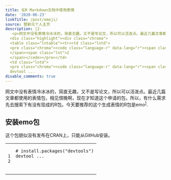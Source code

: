 ```yaml
---
title: 在R Markdown文档中使用表情
date: '2020-06-23'
linkTitle: /post/emoji/
source: 楚新元个人主页
description: |2-
   <p>网文中没有表情冷冰冰的，简直无趣，又不是写论文，所以可以活泼点。最近几篇文章都使用的表情包，相见恨晚啊，现在才知道这个申请的包，所以，有什么需求先去搜索下有没有现成的R包。今天要推荐的这个生成表情的R包是emo<sup class="footnote-ref" id="fnref:https-github-com"><a href="#fn:https-github-com">1</a></sup>.</p> <h2 id="安装emo包">安装emo包</h2> <p>这个包貌似没有发布在CRAN上，只能从GitHub安装。</p>
  <div class="highlight"><div class="chroma">
  <table class="lntable"><tr><td class="lntd">
  <pre class="chroma"><code class="language-r" data-lang="r"><span class="lnt">1
  </span><span class="lnt">2
  </span></code></pre></td>
  <td class="lntd">
  <pre class="chroma"><code class="language-r" data-lang="r"><span class="c1"># install.packages(&#34;devtools&#34;)</span>
  devtool ...
disable_comments: true
---
```

 <p>网文中没有表情冷冰冰的，简直无趣，又不是写论文，所以可以活泼点。最近几篇文章都使用的表情包，相见恨晚啊，现在才知道这个申请的包，所以，有什么需求先去搜索下有没有现成的R包。今天要推荐的这个生成表情的R包是emo<sup class="footnote-ref" id="fnref:https-github-com"><a href="#fn:https-github-com">1</a></sup>.</p> <h2 id="安装emo包">安装emo包</h2> <p>这个包貌似没有发布在CRAN上，只能从GitHub安装。</p>
<div class="highlight"><div class="chroma">
<table class="lntable"><tr><td class="lntd">
<pre class="chroma"><code class="language-r" data-lang="r"><span class="lnt">1
</span><span class="lnt">2
</span></code></pre></td>
<td class="lntd">
<pre class="chroma"><code class="language-r" data-lang="r"><span class="c1"># install.packages(&#34;devtools&#34;)</span>
devtool ...